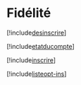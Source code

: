 # Fidélité

[!include[desinscrire](fidelite.desinscrire.autogen.md)]

[!include[etatducompte](fidelite.etatducompte.autogen.md)]

[!include[inscrire](fidelite.inscrire.autogen.md)]

[!include[listeopt-ins](fidelite.listeopt-ins.autogen.md)]











